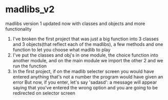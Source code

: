 # madlibs_v2
madlibs version 1 updated now with classes and objects and more functionality

1. I've broken the first project that was just a big function into 3 classes and 3 objects(that reflect each of the madlibs), a few methods and one function to let you choose what madlib to play
2. I've put the classes and obj's in one module, the choice function into another module, and on the main module we import the other 2 and we run the function
3. In the first project, if on the madlib selecter screen you would have entered anything that's not a number the program would have given an error
But now, if you enter, let's say 'sadasd': a message will appear saying that you've entered the wrong option and you are going to be redirected on selector screen


